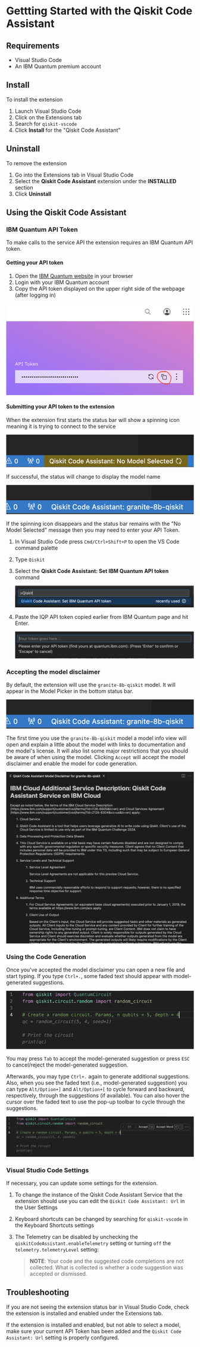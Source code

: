 # Gettting Started with the Qiskit Code Assistant

## Requirements

- Visual Studio Code
- An IBM Quantum premium account

## Install

To install the extension

1. Launch Visual Studio Code
1. Click on the Extensions tab
1. Search for `qiskit-vscode`
1. Click **Install** for the "Qiskit Code Assistant"

## Uninstall

To remove the extension

1. Go into the Extensions tab in Visual Studio Code
1. Select the **Qiskit Code Assistant** extension under the **INSTALLED** section
1. Click **Uninstall**

## Using the Qiskit Code Assistant

### IBM Quantum API Token

To make calls to the service API the extension requires an IBM Quantum API token.

#### Getting your API token

1. Open the [IBM Quantum website](https://quantum.ibm.com/) in your browser
1. Login with your IBM Quantum account
1. Copy the API token displayed on the upper right side of the webpage (after logging in)

![IBM Quantum API Key](docs/images/IQP_API_Key.png)

#### Submitting your API token to the extension

When the extension first starts the status bar will show a spinning icon meaning it is trying to connect to the service

![statusbar connecting](docs/images/Selecting_A_Model.png)

If successful, the status will change to display the model name

![selected model](docs/images/Selected_Model.png)

If the spinning icon disappears and the status bar remains with the "No Model Selected" message then you may need to enter your API Token.

1. In Visual Studio Code press `Cmd/Ctrl+Shift+P` to open the VS Code command palette
1. Type `Qiskit`
1. Select the **Qiskit Code Assistant: Set IBM Quantum API token** command

    ![api token command](docs/images/IBMQuantum_Set_API_Token.png)

1. Paste the IQP API token copied earlier from IBM Quantum page and hit Enter.

    ![api token input](docs/images/IBMQuantum_Token_Input.png)

### Accepting the model disclaimer

By default, the extension will use the `granite-8b-qiskit` model. It will appear in the Model Picker in the bottom status bar.

![selected model](docs/images/Selected_Model.png)

The first time you use the `granite-8b-qiskit` model a model info view will open and explain a little about the model with links to documentation and the model's license. It will also list some major restrictions that you should be aware of when using the model. Clicking `Accept` will accept the model disclaimer and enable the model for code generation.

![model disclaimer](docs/images/Model_Disclaimer.png)

### Using the Code Generation

Once you've accepted the model disclaimer you can open a new file and start typing. If you type `Ctrl+.`, some faded text should appear with model-generated suggestions.

![generated code](docs/images/Inline_Suggestion.png)

You may press `Tab` to accept the model-generated suggestion or press `ESC` to cancel/reject the model-generated suggestion.

Afterwards, you may type `Ctrl+.` again to generate additional suggestions. Also, when you see the faded text (i.e., model-generated suggestion) you can type `Alt/Option+]` and `Alt/Option+[` to cycle forward and backward, respectively, through the suggestions (if available). You can also hover the cursor over the faded
text to use the pop-up toolbar to cycle through the suggestions.

![generated code toolbar](docs/images/Inline_Suggestion_Toolbar.png)

### Visual Studio Code Settings

If necessary, you can update some settings for the extension.

1. To change the instance of the Qiskit Code Assistant Service that the extension should use you can edit the `Qiskit Code Assistant: Url` in the User Settings

1. Keyboard shortcuts can be changed by searching for `qiskit-vscode` in the Keyboard Shortcuts settings

1. The Telemetry can be disabled by unchecking the `qiskitCodeAssistant.enableTelemetry` setting or turning `off` the `telemetry.telemetryLevel` setting:

   > **NOTE**: Your code and the suggested code completions are not collected. What is collected is whether a code suggestion was accepted or dismissed.

## Troubleshooting

If you are not seeing the extension status bar in Visual Studio Code, check the extension is installed and enabled under the Extensions tab.

If the extension is installed and enabled, but not able to select a model, make sure your current API Token has been added and the `Qiskit Code Assistant: Url` setting is properly configured.
